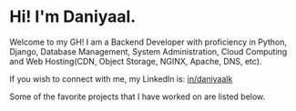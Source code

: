 <h1>Hi! I'm Daniyaal.</h1>
Welcome to my GH! I am a Backend Developer with proficiency in Python, Django, Database Management, System Administration, Cloud Computing and Web Hosting(CDN, Object Storage, NGINX, Apache, DNS, etc).

If you wish to connect with me, my LinkedIn is: [in/daniyaalk](https://www.linkedin.com/in/daniyaalk/)

Some of the favorite projects that I have worked on are listed below.
